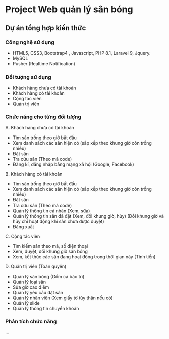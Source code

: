 # Project Web quản lý sân bóng
 
## Dự án tổng hợp kiến thức
### Công nghệ sử dụng
- HTML5, CSS3, Bootstrap4 , Javascript, PHP 8.1, Laravel 9, Jquery.
- MySQL
- Pusher (Realtime Notification)

### Đối tượng sử dụng
- Khách hàng chưa có tài khoản
- Khách hàng có tài khoản
- Cộng tác viên
- Quản trị viên

### Chức năng cho từng đối tượng
A. Khách hàng chưa có tài khoản
- Tìm sân trống theo giờ bắt đầu
- Xem danh sách các sân hiện có (sắp xếp theo khung giờ còn trống nhiều)
- Đặt sân
- Tra cứu sân (Theo mã code)
- Đăng kí, đăng nhập bằng mạng xã hội (Google, Facebook)

B. Khách hàng có tài khoản 
- Tìm sân trống theo giờ bắt đầu
- Xem danh sách các sân hiện có (sắp xếp theo khung giờ còn trống nhiều)
- Đặt sân
- Tra cứu sân (Theo mã code)
- Quản lý thông tin cá nhân (Xem, sửa)
- Quản lý thông tin sân đã đặt (Xem, đổi khung giờ, hủy) (Đổi khung giờ và hủy chỉ hoạt động khi sân chưa được duyệt)
- Đăng xuất

C. Cộng tác viên
- Tìm kiếm sân theo mã, số điện thoại
- Xem, duyệt, đổi khung giờ sân bóng
- Xem, kết thúc các sân đang hoạt động trong thời gian này (Tính tiền)

D. Quản trị viên (Toàn quyền)
- Quản lý sân bóng (Gồm cả bảo trì)
- Quản lý loại sân
- Sửa giờ cao điểm
- Quản lý yêu cầu đặt sân 
- Quản lý nhân viên (Xem giấy tờ tùy thân nếu có)
- Quản lý slide
- Quản lý thông tin chuyển khoản

### Phân tích chức năng

...
